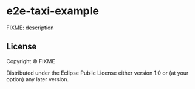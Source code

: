 # e2e-taxi-example

FIXME: description

## License

Copyright ©  FIXME

Distributed under the Eclipse Public License either version 1.0 or (at
your option) any later version.
